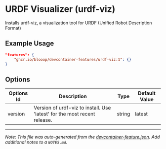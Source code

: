 
# URDF Visualizer (urdf-viz)

Installs urdf-viz, a visualization tool for URDF (Unified Robot Description Format)

## Example Usage

```json
"features": {
    "ghcr.io/blooop/devcontainer-features/urdf-viz:1": {}
}
```

## Options

| Options Id | Description | Type | Default Value |
|-----|-----|-----|-----|
| version | Version of urdf-viz to install. Use 'latest' for the most recent release. | string | latest |



---

_Note: This file was auto-generated from the [devcontainer-feature.json](https://github.com/blooop/devcontainer-features/blob/main/src/urdf-viz/devcontainer-feature.json).  Add additional notes to a `NOTES.md`._
